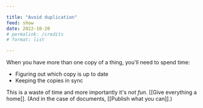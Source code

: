 ```yaml
---

title: "Avoid duplication"
feed: show
date: 2022-10-20
# permalink: /credits
# format: list

---
```


When you have more than one copy of a thing, you'll need to spend time:

- Figuring out which copy is up to date
- Keeping the copies in sync

This is a waste of time and more importantly it's _not fun_. [[Give everything a home]]. (And in the case of documents, [[Publish what you can]].)